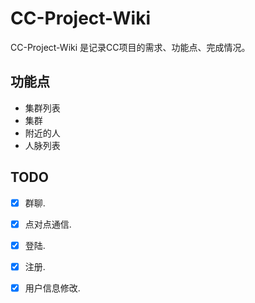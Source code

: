 # CC-Project-Wiki
CC-Project-Wiki 是记录CC项目的需求、功能点、完成情况。

## 功能点
* 集群列表
* 集群
* 附近的人
* 人脉列表

## TODO
- [x] 群聊.
- [x] 点对点通信.
- [x] 登陆.
- [x] 注册.
- [x] 用户信息修改.


